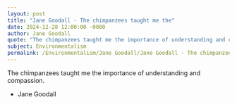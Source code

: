 ```yaml
---
layout: post
title: "Jane Goodall - The chimpanzees taught me the"
date: 2024-12-28 12:00:00 -0000
author: Jane Goodall
quote: "The chimpanzees taught me the importance of understanding and compassion."
subject: Environmentalism
permalink: /Environmentalism/Jane Goodall/Jane Goodall - The chimpanzees taught me the
---
```


The chimpanzees taught me the importance of understanding and compassion.

- Jane Goodall
